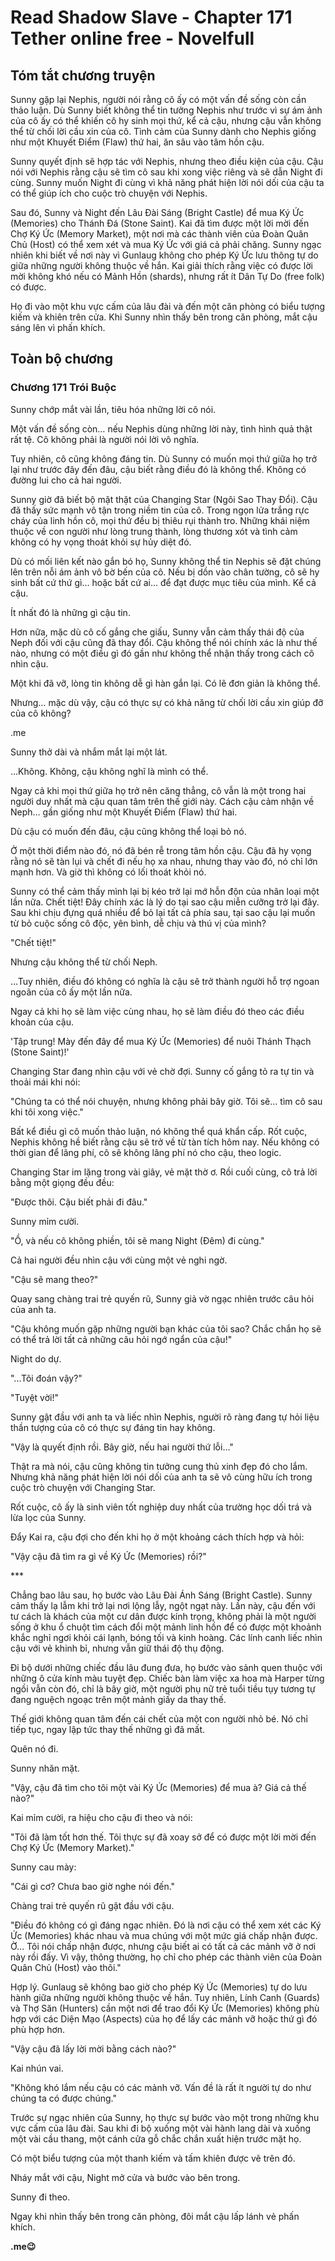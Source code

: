 # Read Shadow Slave - Chapter 171 Tether online free - Novelfull

## Tóm tắt chương truyện

Sunny gặp lại Nephis, người nói rằng cô ấy có một vấn đề sống còn cần thảo luận. Dù Sunny biết không thể tin tưởng Nephis như trước vì sự ám ảnh của cô ấy có thể khiến cô hy sinh mọi thứ, kể cả cậu, nhưng cậu vẫn không thể từ chối lời cầu xin của cô. Tình cảm của Sunny dành cho Nephis giống như một Khuyết Điểm (Flaw) thứ hai, ăn sâu vào tâm hồn cậu.

Sunny quyết định sẽ hợp tác với Nephis, nhưng theo điều kiện của cậu. Cậu nói với Nephis rằng cậu sẽ tìm cô sau khi xong việc riêng và sẽ dẫn Night đi cùng. Sunny muốn Night đi cùng vì khả năng phát hiện lời nói dối của cậu ta có thể giúp ích cho cuộc trò chuyện với Nephis.

Sau đó, Sunny và Night đến Lâu Đài Sáng (Bright Castle) để mua Ký Ức (Memories) cho Thánh Đá (Stone Saint). Kai đã tìm được một lời mời đến Chợ Ký Ức (Memory Market), một nơi mà các thành viên của Đoàn Quân Chủ (Host) có thể xem xét và mua Ký Ức với giá cả phải chăng. Sunny ngạc nhiên khi biết về nơi này vì Gunlaug không cho phép Ký Ức lưu thông tự do giữa những người không thuộc về hắn. Kai giải thích rằng việc có được lời mời không khó nếu có Mảnh Hồn (shards), nhưng rất ít Dân Tự Do (free folk) có được.

Họ đi vào một khu vực cấm của lâu đài và đến một căn phòng có biểu tượng kiếm và khiên trên cửa. Khi Sunny nhìn thấy bên trong căn phòng, mắt cậu sáng lên vì phấn khích.

## Toàn bộ chương

### Chương 171 Trói Buộc

Sunny chớp mắt vài lần, tiêu hóa những lời cô nói.

Một vấn đề sống còn… nếu Nephis dùng những lời này, tình hình quả thật rất tệ. Cô không phải là người nói lời vô nghĩa.

Tuy nhiên, cô cũng không đáng tin. Dù Sunny có muốn mọi thứ giữa họ trở lại như trước đây đến đâu, cậu biết rằng điều đó là không thể. Không có đường lui cho cả hai người.

Sunny giờ đã biết bộ mặt thật của Changing Star (Ngôi Sao Thay Đổi). Cậu đã thấy sức mạnh vô tận trong niềm tin của cô. Trong ngọn lửa trắng rực cháy của linh hồn cô, mọi thứ đều bị thiêu rụi thành tro. Những khái niệm thuộc về con người như lòng trung thành, lòng thương xót và tình cảm không có hy vọng thoát khỏi sự hủy diệt đó.

Dù có mối liên kết nào gắn bó họ, Sunny không thể tin Nephis sẽ đặt chúng lên trên nỗi ám ảnh vô bờ bến của cô. Nếu bị dồn vào chân tường, cô sẽ hy sinh bất cứ thứ gì… hoặc bất cứ ai… để đạt được mục tiêu của mình. Kể cả cậu.

Ít nhất đó là những gì cậu tin.

Hơn nữa, mặc dù cô cố gắng che giấu, Sunny vẫn cảm thấy thái độ của Neph đối với cậu cũng đã thay đổi. Cậu không thể nói chính xác là như thế nào, nhưng có một điều gì đó gần như không thể nhận thấy trong cách cô nhìn cậu.

Một khi đã vỡ, lòng tin không dễ gì hàn gắn lại. Có lẽ đơn giản là không thể.

Nhưng… mặc dù vậy, cậu có thực sự có khả năng từ chối lời cầu xin giúp đỡ của cô không?

.me

Sunny thở dài và nhắm mắt lại một lát.

…Không. Không, cậu không nghĩ là mình có thể.

Ngay cả khi mọi thứ giữa họ trở nên căng thẳng, cô vẫn là một trong hai người duy nhất mà cậu quan tâm trên thế giới này. Cách cậu cảm nhận về Neph… gần giống như một Khuyết Điểm (Flaw) thứ hai.

Dù cậu có muốn đến đâu, cậu cũng không thể loại bỏ nó.

Ở một thời điểm nào đó, nó đã bén rễ trong tâm hồn cậu. Cậu đã hy vọng rằng nó sẽ tàn lụi và chết đi nếu họ xa nhau, nhưng thay vào đó, nó chỉ lớn mạnh hơn. Và giờ thì không có lối thoát khỏi nó.

Sunny có thể cảm thấy mình lại bị kéo trở lại mớ hỗn độn của nhân loại một lần nữa. Chết tiệt! Đây chính xác là lý do tại sao cậu miễn cưỡng trở lại đây. Sau khi chịu đựng quá nhiều để bỏ lại tất cả phía sau, tại sao cậu lại muốn từ bỏ cuộc sống cô độc, yên bình, dễ chịu và thú vị của mình?

"Chết tiệt!"

Nhưng cậu không thể từ chối Neph.

…Tuy nhiên, điều đó không có nghĩa là cậu sẽ trở thành người hỗ trợ ngoan ngoãn của cô ấy một lần nữa.

Ngay cả khi họ sẽ làm việc cùng nhau, họ sẽ làm điều đó theo các điều khoản của cậu.

'Tập trung! Mày đến đây để mua Ký Ức (Memories) để nuôi Thánh Thạch (Stone Saint)!'

Changing Star đang nhìn cậu với vẻ chờ đợi. Sunny cố gắng tỏ ra tự tin và thoải mái khi nói:

"Chúng ta có thể nói chuyện, nhưng không phải bây giờ. Tôi sẽ… tìm cô sau khi tôi xong việc."

Bất kể điều gì cô muốn thảo luận, nó không thể quá khẩn cấp. Rốt cuộc, Nephis không hề biết rằng cậu sẽ trở về từ tàn tích hôm nay. Nếu không có thời gian để lãng phí, cô sẽ không lãng phí nó cho cậu, theo logic.

Changing Star im lặng trong vài giây, vẻ mặt thờ ơ. Rồi cuối cùng, cô trả lời bằng một giọng đều đều:

"Được thôi. Cậu biết phải đi đâu."

Sunny mỉm cười.

"Ồ, và nếu cô không phiền, tôi sẽ mang Night (Đêm) đi cùng."

Cả hai người đều nhìn cậu với cùng một vẻ nghi ngờ.

"Cậu sẽ mang theo?"

Quay sang chàng trai trẻ quyến rũ, Sunny giả vờ ngạc nhiên trước câu hỏi của anh ta.

"Cậu không muốn gặp những người bạn khác của tôi sao? Chắc chắn họ sẽ có thể trả lời tất cả những câu hỏi ngớ ngẩn của cậu!"

Night do dự.

"...Tôi đoán vậy?"

"Tuyệt vời!"

Sunny gật đầu với anh ta và liếc nhìn Nephis, người rõ ràng đang tự hỏi liệu thần tượng của cô có thực sự đáng tin hay không.

"Vậy là quyết định rồi. Bây giờ, nếu hai người thứ lỗi…"

Thật ra mà nói, cậu cũng không tin tưởng cung thủ xinh đẹp đó cho lắm. Nhưng khả năng phát hiện lời nói dối của anh ta sẽ vô cùng hữu ích trong cuộc trò chuyện với Changing Star.

Rốt cuộc, cô ấy là sinh viên tốt nghiệp duy nhất của trường học dối trá và lừa lọc của Sunny.

Đẩy Kai ra, cậu đợi cho đến khi họ ở một khoảng cách thích hợp và hỏi:

"Vậy cậu đã tìm ra gì về Ký Ức (Memories) rồi?"

\*\*\*

Chẳng bao lâu sau, họ bước vào Lâu Đài Ánh Sáng (Bright Castle). Sunny cảm thấy lạ lẫm khi trở lại nơi lộng lẫy, ngột ngạt này. Lần này, cậu đến với tư cách là khách của một cư dân được kính trọng, không phải là một người sống ở khu ổ chuột tìm cách đổi một mảnh linh hồn để có được một khoảnh khắc nghỉ ngơi khỏi cái lạnh, bóng tối và kinh hoàng. Các lính canh liếc nhìn cậu với vẻ khinh bỉ, nhưng vẫn giữ thái độ thụ động.

Đi bộ dưới những chiếc đầu lâu đung đưa, họ bước vào sảnh quen thuộc với những ô cửa kính màu tuyệt đẹp. Chiếc bàn làm việc xa hoa mà Harper từng ngồi vẫn còn đó, chỉ là bây giờ, một người phụ nữ trẻ tuổi tiều tụy tương tự đang nguệch ngoạc trên một mảnh giấy da thay thế.

Thế giới không quan tâm đến cái chết của một con người nhỏ bé. Nó chỉ tiếp tục, ngay lập tức thay thế những gì đã mất.

Quên nó đi.

Sunny nhăn mặt.

"Vậy, cậu đã tìm cho tôi một vài Ký Ức (Memories) để mua à? Giá cả thế nào?"

Kai mỉm cười, ra hiệu cho cậu đi theo và nói:

"Tôi đã làm tốt hơn thế. Tôi thực sự đã xoay sở để có được một lời mời đến Chợ Ký Ức (Memory Market)."

Sunny cau mày:

"Cái gì cơ? Chưa bao giờ nghe nói đến."

Chàng trai trẻ quyến rũ gật đầu với cậu.

"Điều đó không có gì đáng ngạc nhiên. Đó là nơi cậu có thể xem xét các Ký Ức (Memories) khác nhau và mua chúng với một mức giá chấp nhận được. Ờ… Tôi nói chấp nhận được, nhưng cậu biết ai có tất cả các mảnh vỡ ở nơi này rồi đấy. Vì vậy, thông thường, họ chỉ cho phép các thành viên của Đoàn Quân Chủ (Host) vào thôi."

Hợp lý. Gunlaug sẽ không bao giờ cho phép Ký Ức (Memories) tự do lưu hành giữa những người không thuộc về hắn. Tuy nhiên, Lính Canh (Guards) và Thợ Săn (Hunters) cần một nơi để trao đổi Ký Ức (Memories) không phù hợp với các Diện Mạo (Aspects) của họ để lấy các mảnh vỡ hoặc thứ gì đó phù hợp hơn.

"Vậy cậu đã lấy lời mời bằng cách nào?"

Kai nhún vai.

"Không khó lắm nếu cậu có các mảnh vỡ. Vấn đề là rất ít người tự do như chúng ta có được chúng."

Trước sự ngạc nhiên của Sunny, họ thực sự bước vào một trong những khu vực cấm của lâu đài. Sau khi đi bộ xuống một vài hành lang dài và xuống một vài cầu thang, một cánh cửa gỗ chắc chắn xuất hiện trước mặt họ.

Có một biểu tượng của một thanh kiếm và tấm khiên được vẽ trên đó.

Nháy mắt với cậu, Night mở cửa và bước vào bên trong.

Sunny đi theo.

Ngay khi nhìn thấy bên trong căn phòng, đôi mắt cậu lấp lánh vẻ phấn khích.

**.me😉**